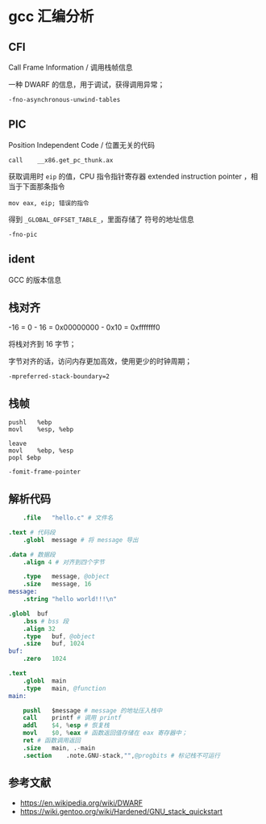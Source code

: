 # gcc 汇编分析

## CFI

Call Frame Information / 调用栈帧信息

一种 DWARF 的信息，用于调试，获得调用异常；

    -fno-asynchronous-unwind-tables

## PIC

Position Independent Code / 位置无关的代码

    call	__x86.get_pc_thunk.ax

获取调用时 `eip` 的值，CPU 指令指针寄存器 extended instruction pointer ，相当于下面那条指令

    mov eax, eip; 错误的指令

得到 `_GLOBAL_OFFSET_TABLE_`，里面存储了 符号的地址信息

    -fno-pic

## ident

GCC 的版本信息

## 栈对齐

-16 = 0 - 16 = 0x00000000 - 0x10 = 0xfffffff0

将栈对齐到 16 字节；

字节对齐的话，访问内存更加高效，使用更少的时钟周期；

    -mpreferred-stack-boundary=2

## 栈帧

    pushl	%ebp
    movl	%esp, %ebp
    
    leave
    movl	%ebp, %esp
    popl $ebp
    
    -fomit-frame-pointer

## 解析代码

```s
	.file	"hello.c" # 文件名

.text # 代码段
	.globl	message # 将 message 导出

.data # 数据段
	.align 4 # 对齐到四个字节

	.type	message, @object
	.size	message, 16
message:
	.string	"hello world!!!\n"

.globl	buf
	.bss # bss 段
	.align 32
	.type	buf, @object
	.size	buf, 1024
buf:
	.zero	1024

.text
	.globl	main
	.type	main, @function
main:

	pushl	$message # message 的地址压入栈中
	call	printf # 调用 printf 
	addl	$4, %esp # 恢复栈
	movl	$0, %eax # 函数返回值存储在 eax 寄存器中；
	ret # 函数调用返回
	.size	main, .-main
	.section	.note.GNU-stack,"",@progbits # 标记栈不可运行
```

## 参考文献

- <https://en.wikipedia.org/wiki/DWARF>
- <https://wiki.gentoo.org/wiki/Hardened/GNU_stack_quickstart>
